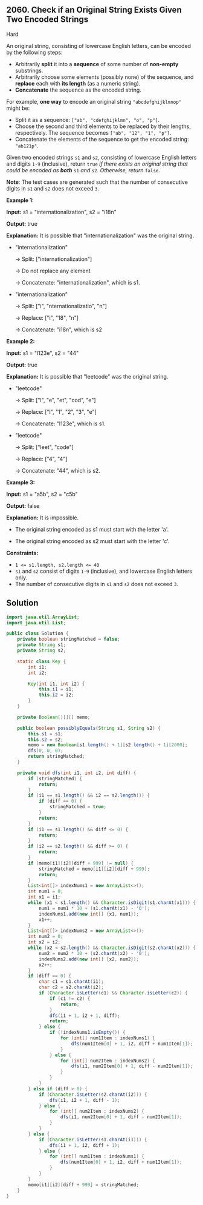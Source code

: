 ## 2060\. Check if an Original String Exists Given Two Encoded Strings

Hard

An original string, consisting of lowercase English letters, can be encoded by the following steps:

*   Arbitrarily **split** it into a **sequence** of some number of **non-empty** substrings.
*   Arbitrarily choose some elements (possibly none) of the sequence, and **replace** each with **its length** (as a numeric string).
*   **Concatenate** the sequence as the encoded string.

For example, **one way** to encode an original string `"abcdefghijklmnop"` might be:

*   Split it as a sequence: `["ab", "cdefghijklmn", "o", "p"]`.
*   Choose the second and third elements to be replaced by their lengths, respectively. The sequence becomes `["ab", "12", "1", "p"]`.
*   Concatenate the elements of the sequence to get the encoded string: `"ab121p"`.

Given two encoded strings `s1` and `s2`, consisting of lowercase English letters and digits `1-9` (inclusive), return `true` _if there exists an original string that could be encoded as **both**_ `s1` _and_ `s2`_. Otherwise, return_ `false`.

**Note**: The test cases are generated such that the number of consecutive digits in `s1` and `s2` does not exceed `3`.

**Example 1:**

**Input:** s1 = "internationalization", s2 = "i18n"

**Output:** true

**Explanation:** It is possible that "internationalization" was the original string. 

- "internationalization" 
  
    -> Split: ["internationalization"] 
  
    -> Do not replace any element 
    
    -> Concatenate: "internationalization", which is s1. 
    
- "internationalization" 
  
    -> Split: ["i", "nternationalizatio", "n"]
  
    -> Replace: ["i", "18", "n"] 
  
    -> Concatenate: "i18n", which is s2

**Example 2:**

**Input:** s1 = "l123e", s2 = "44"

**Output:** true

**Explanation:** It is possible that "leetcode" was the original string. 

- "leetcode" 
  
    -> Split: ["l", "e", "et", "cod", "e"] 
  
    -> Replace: ["l", "1", "2", "3", "e"] 
  
    -> Concatenate: "l123e", which is s1. 
    
- "leetcode" 
  
    -> Split: ["leet", "code"] 
  
    -> Replace: ["4", "4"] 
  
    -> Concatenate: "44", which is s2.

**Example 3:**

**Input:** s1 = "a5b", s2 = "c5b"

**Output:** false

**Explanation:** It is impossible. 

- The original string encoded as s1 must start with the letter 'a'. 

- The original string encoded as s2 must start with the letter 'c'.

**Constraints:**

*   `1 <= s1.length, s2.length <= 40`
*   `s1` and `s2` consist of digits `1-9` (inclusive), and lowercase English letters only.
*   The number of consecutive digits in `s1` and `s2` does not exceed `3`.

## Solution

```java
import java.util.ArrayList;
import java.util.List;

public class Solution {
    private boolean stringMatched = false;
    private String s1;
    private String s2;

    static class Key {
        int i1;
        int i2;

        Key(int i1, int i2) {
            this.i1 = i1;
            this.i2 = i2;
        }
    }

    private Boolean[][][] memo;

    public boolean possiblyEquals(String s1, String s2) {
        this.s1 = s1;
        this.s2 = s2;
        memo = new Boolean[s1.length() + 1][s2.length() + 1][2000];
        dfs(0, 0, 0);
        return stringMatched;
    }

    private void dfs(int i1, int i2, int diff) {
        if (stringMatched) {
            return;
        }
        if (i1 == s1.length() && i2 == s2.length()) {
            if (diff == 0) {
                stringMatched = true;
            }
            return;
        }
        if (i1 == s1.length() && diff <= 0) {
            return;
        }
        if (i2 == s2.length() && diff >= 0) {
            return;
        }
        if (memo[i1][i2][diff + 999] != null) {
            stringMatched = memo[i1][i2][diff + 999];
            return;
        }
        List<int[]> indexNums1 = new ArrayList<>();
        int num1 = 0;
        int x1 = i1;
        while (x1 < s1.length() && Character.isDigit(s1.charAt(x1))) {
            num1 = num1 * 10 + (s1.charAt(x1) - '0');
            indexNums1.add(new int[] {x1, num1});
            x1++;
        }
        List<int[]> indexNums2 = new ArrayList<>();
        int num2 = 0;
        int x2 = i2;
        while (x2 < s2.length() && Character.isDigit(s2.charAt(x2))) {
            num2 = num2 * 10 + (s2.charAt(x2) - '0');
            indexNums2.add(new int[] {x2, num2});
            x2++;
        }
        if (diff == 0) {
            char c1 = s1.charAt(i1);
            char c2 = s2.charAt(i2);
            if (Character.isLetter(c1) && Character.isLetter(c2)) {
                if (c1 != c2) {
                    return;
                }
                dfs(i1 + 1, i2 + 1, diff);
                return;
            } else {
                if (!indexNums1.isEmpty()) {
                    for (int[] num1Item : indexNums1) {
                        dfs(num1Item[0] + 1, i2, diff + num1Item[1]);
                    }
                } else {
                    for (int[] num2Item : indexNums2) {
                        dfs(i1, num2Item[0] + 1, diff - num2Item[1]);
                    }
                }
            }
        } else if (diff > 0) {
            if (Character.isLetter(s2.charAt(i2))) {
                dfs(i1, i2 + 1, diff - 1);
            } else {
                for (int[] num2Item : indexNums2) {
                    dfs(i1, num2Item[0] + 1, diff - num2Item[1]);
                }
            }
        } else {
            if (Character.isLetter(s1.charAt(i1))) {
                dfs(i1 + 1, i2, diff + 1);
            } else {
                for (int[] num1Item : indexNums1) {
                    dfs(num1Item[0] + 1, i2, diff + num1Item[1]);
                }
            }
        }
        memo[i1][i2][diff + 999] = stringMatched;
    }
}
```